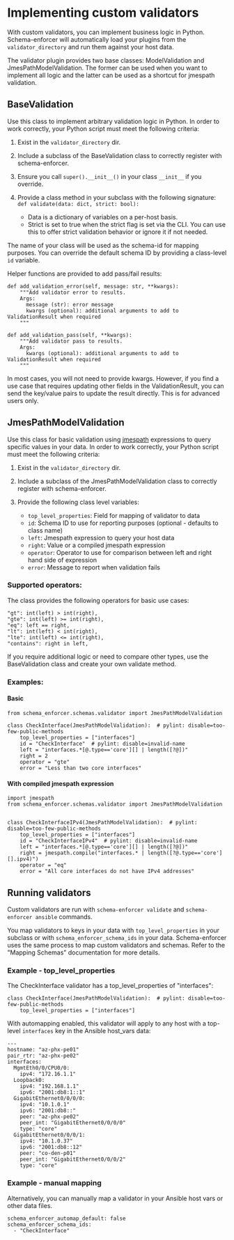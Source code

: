# Implementing custom validators

With custom validators, you can implement business logic in Python. Schema-enforcer will automatically
load your plugins from the `validator_directory` and run them against your host data.

The validator plugin provides two base classes: ModelValidation and JmesPathModelValidation. The former can be used
when you want to implement all logic and the latter can be used as a shortcut for jmespath validation.

## BaseValidation

Use this class to implement arbitrary validation logic in Python. In order to work correctly, your Python script must meet
the following criteria:

1. Exist in the `validator_directory` dir.
2. Include a subclass of the BaseValidation class to correctly register with schema-enforcer.
3. Ensure you call `super().__init__()` in your class `__init__` if you override.
4. Provide a class method in your subclass with the following signature:
`def validate(data: dict, strict: bool):`

   * Data is a dictionary of variables on a per-host basis.
   * Strict is set to true when the strict flag is set via the CLI. You can use this to offer strict validation behavior
   or ignore it if not needed.

The name of your class will be used as the schema-id for mapping purposes. You can override the default schema ID
by providing a class-level `id` variable.

Helper functions are provided to add pass/fail results:

```
def add_validation_error(self, message: str, **kwargs):
    """Add validator error to results.
    Args:
      message (str): error message
      kwargs (optional): additional arguments to add to ValidationResult when required
    """

def add_validation_pass(self, **kwargs):
    """Add validator pass to results.
    Args:
      kwargs (optional): additional arguments to add to ValidationResult when required
    """
```
In most cases, you will not need to provide kwargs. However, if you find a use case that requires updating other fields
in the ValidationResult, you can send the key/value pairs to update the result directly. This is for advanced users only.

## JmesPathModelValidation

Use this class for basic validation using [jmespath](https://jmespath.org/) expressions to query specific values in your data. In order to work correctly, your Python script must meet
the following criteria:

1. Exist in the `validator_directory` dir.
2. Include a subclass of the JmesPathModelValidation class to correctly register with schema-enforcer.
3. Provide the following class level variables:

   * `top_level_properties`: Field for mapping of validator to data
   * `id`: Schema ID to use for reporting purposes (optional - defaults to class name)
   * `left`: Jmespath expression to query your host data
   * `right`: Value or a compiled jmespath expression
   * `operator`: Operator to use for comparison between left and right hand side of expression
   * `error`: Message to report when validation fails

### Supported operators:

The class provides the following operators for basic use cases:

```
"gt": int(left) > int(right),
"gte": int(left) >= int(right),
"eq": left == right,
"lt": int(left) < int(right),
"lte": int(left) <= int(right),
"contains": right in left,
```

If you require additional logic or need to compare other types, use the BaseValidation class and create your own validate method.

### Examples:

#### Basic
```
from schema_enforcer.schemas.validator import JmesPathModelValidation

class CheckInterface(JmesPathModelValidation):  # pylint: disable=too-few-public-methods
    top_level_properties = ["interfaces"]
    id = "CheckInterface"  # pylint: disable=invalid-name
    left = "interfaces.*[@.type=='core'][] | length([?@])"
    right = 2
    operator = "gte"
    error = "Less than two core interfaces"
```

#### With compiled jmespath expression
```
import jmespath
from schema_enforcer.schemas.validator import JmesPathModelValidation


class CheckInterfaceIPv4(JmesPathModelValidation):  # pylint: disable=too-few-public-methods
    top_level_properties = ["interfaces"]
    id = "CheckInterfaceIPv4"  # pylint: disable=invalid-name
    left = "interfaces.*[@.type=='core'][] | length([?@])"
    right = jmespath.compile("interfaces.* | length([?@.type=='core'][].ipv4)")
    operator = "eq"
    error = "All core interfaces do not have IPv4 addresses"
```

## Running validators

Custom validators are run with `schema-enforcer validate` and `schema-enforcer ansible` commands.

You map validators to keys in your data with `top_level_properties` in your subclass or with `schema_enforcer_schema_ids`
in your data. Schema-enforcer uses the same process to map custom validators and schemas. Refer to the "Mapping Schemas" documentation
for more details.

### Example - top_level_properties

The CheckInterface validator has a top_level_properties of "interfaces":

```
class CheckInterface(JmesPathModelValidation):  # pylint: disable=too-few-public-methods
    top_level_properties = ["interfaces"]
```

With automapping enabled, this validator will apply to any host with a top-level `interfaces` key in the Ansible host_vars data:

```
---
hostname: "az-phx-pe01"
pair_rtr: "az-phx-pe02"
interfaces:
  MgmtEth0/0/CPU0/0:
    ipv4: "172.16.1.1"
  Loopback0:
    ipv4: "192.168.1.1"
    ipv6: "2001:db8:1::1"
  GigabitEthernet0/0/0/0:
    ipv4: "10.1.0.1"
    ipv6: "2001:db8::"
    peer: "az-phx-pe02"
    peer_int: "GigabitEthernet0/0/0/0"
    type: "core"
  GigabitEthernet0/0/0/1:
    ipv4: "10.1.0.37"
    ipv6: "2001:db8::12"
    peer: "co-den-p01"
    peer_int: "GigabitEthernet0/0/0/2"
    type: "core"
```

### Example - manual mapping

Alternatively, you can manually map a validator in your Ansible host vars or other data files.

```
schema_enforcer_automap_default: false
schema_enforcer_schema_ids:
  - "CheckInterface"
```
